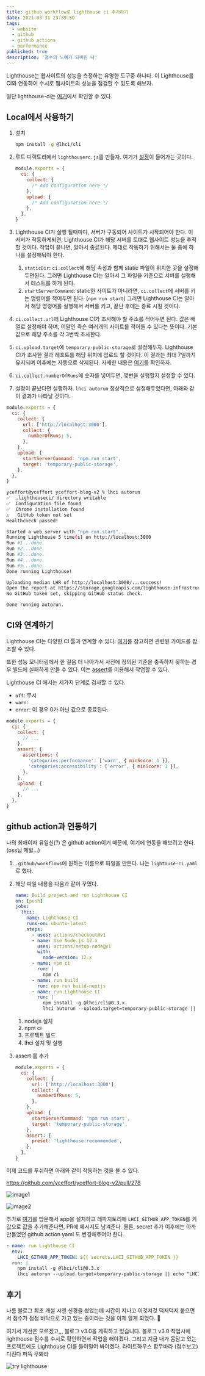 ```yaml
---
title: github workflow로 lighthouse ci 추가하기
date: 2021-03-31 23:39:50
tags:
  - website
  - github
  - github actions
  - performance
published: true
description: '점수의 노예가 되버린 나'
---
```


Lighthouse는 웹사이트의 성능을 측정하는 유명한 도구중 하나다. 이 Lighthouse를 CI와 연동하여 수시로 웹사이트의 성능을 점검할 수 있도록 해보자.

일단 lighthouse-ci는 [여기](https://github.com/GoogleChrome/lighthouse-ci)에서 확인할 수 있다.

## Local에서 사용하기

1. 설치

   ```bash
   npm install -g @lhci/cli
   ```

2. 루트 디렉토리에서 `lighthouserc.js`를 만들자. 여기가 [설정](https://github.com/GoogleChrome/lighthouse-ci/blob/v0.4.1/docs/configuration.md#configuration-file)이 들어가는 곳이다.

   ```javascript
   module.exports = {
     ci: {
       collect: {
         /* Add configuration here */
       },
       upload: {
         /* Add configuration here */
       },
     },
   }
   ```

3. Lighthouse CI가 실행 될때마다, 서버가 구동되어 사이트가 시작되어야 한다. 이 서버가 작동하게되면, Lighthouse CI가 해당 서버를 토대로 웹사이트 성능을 추적할 것이다. 작업이 끝나면, 알아서 종료된다. 제대로 작동하기 위해서는 둘 중에 하나를 설정해둬야 한다.
   1. `staticDir`: `ci.collect`에 해당 속성과 함께 static 파일이 위치한 곳을 설정해 두면된다. 그러면 Lighthouse CI는 알아서 그 파일을 기준으로 서버를 실행해서 테스트를 하게 된다.
   2. `startServerCommand`: static한 사이트가 아니라면, `ci.collect`에 서버를 키는 명령어를 적어두면 된다. (`npm run start`) 그러면 Lighthouse CI는 알아서 해당 명령어를 실행해서 서버를 키고, 끝난 후에는 종료 시킬 것이다.
4. `ci.collect.url`에 Lighthouse CI가 조사해야 할 주소를 적어두면 된다. 값은 배열로 설정해야 하며, 이말인 즉슨 여러개의 사이트를 적어둘 수 있다는 뜻이다. 기본값으로 해당 주소를 각 3번씩 조사한다.
5. `ci.upload.target`에 `temporary-public-storage`로 설정해두자. Lighthouse CI가 조사한 결과 레포트를 해당 위치에 업로드 할 것이다. 이 결과는 최대 7일까지 유지되며 이후에는 자동으로 삭제된다. 자세한 내용은 [여기](https://github.com/GoogleChrome/lighthouse-ci/blob/main/docs/configuration.md#target)를 확인하자.
6. `ci.collect.numberOfRuns`에 숫자를 넣어두면, 몇번을 실행할지 설정할 수 있다.
7. 설정이 끝났다면 실행하자. `lhci autorun` 정상적으로 설정해두었다면, 아래와 같이 결과가 나타날 것이다.

```javascript
module.exports = {
  ci: {
    collect: {
      url: ['http://localhost:3000'],
      collect: {
        numberOfRuns: 5,
      },
    },
    upload: {
      startServerCommand: 'npm run start',
      target: 'temporary-public-storage',
    },
  },
}
```

```bash
yceffort@yceffort yceffort-blog-v2 % lhci autorun
✅  .lighthouseci/ directory writable
✅  Configuration file found
✅  Chrome installation found
⚠️   GitHub token not set
Healthcheck passed!

Started a web server with "npm run start"...
Running Lighthouse 5 time(s) on http://localhost:3000
Run #1...done.
Run #2...done.
Run #3...done.
Run #4...done.
Run #5...done.
Done running Lighthouse!

Uploading median LHR of http://localhost:3000/...success!
Open the report at https://storage.googleapis.com/lighthouse-infrastructure.appspot.com/reports/1617202753232-29187.report.html
No GitHub token set, skipping GitHub status check.

Done running autorun.
```

## CI와 연계하기

Lighthouse CI는 다양한 CI 툴과 연계할 수 있다. [여기](https://github.com/GoogleChrome/lighthouse-ci/blob/main/docs/getting-started.md#configure-your-ci-provider)를 참고하면 관련된 가이드를 참조할 수 있다.

또한 성능 모니터링에서 한 걸음 더 나아가서 사전에 정의된 기준을 충족하지 못하는 경우 빌드에 실패하게 만들 수 있다. 이는 [assert](https://github.com/GoogleChrome/lighthouse-ci/blob/master/docs/configuration.md#assert)를 이용해서 작업할 수 있다.

Lighthouse CI 에서는 세가지 단계로 검사할 수 있다.

- `off`: 무시
- `warn`:
- `error`: 이 경우 0가 아닌 값으로 종료된다.

```javascript
module.exports = {
  ci: {
    collect: {
      // ...
    },
    assert: {
      assertions: {
        'categories:performance': ['warn', { minScore: 1 }],
        'categories:accessibility': ['error', { minScore: 1 }],
      },
    },
    upload: {
      // ...
    },
  },
}
```

## github action과 연동하기

나의 최애이자 유일신(?) 은 github action이기 때문에, 여기에 연동을 해보려고 한다. (oss님 제발...)

1. `.github/workflows`에 원하는 이름으로 파일을 만든다. 나는 `lightouse-ci.yaml`로 했다.
2. 해당 파일 내용을 다음과 같이 꾸몄다.

   ```yaml
   name: Build project and run Lighthouse CI
   on: [push]
   jobs:
     lhci:
       name: Lighthouse CI
       runs-on: ubuntu-latest
       steps:
         - uses: actions/checkout@v1
         - name: Use Node.js 12.x
           uses: actions/setup-node@v1
           with:
             node-version: 12.x
         - name: npm ci
           run: |
             npm ci
         - name: run build
           run: npm run build-nextjs
         - name: run Lighthouse CI
           run: |
             npm install -g @lhci/cli@0.3.x
             lhci autorun --upload.target=temporary-public-storage || echo "LHCI failed!"
   ```

   1. nodejs 설치
   2. npm ci
   3. 프로젝트 빌드
   4. lhci 설치 및 실행
3. assert 를 추가

   ```javascript
   module.exports = {
     ci: {
       collect: {
         url: ['http://localhost:3000'],
         collect: {
           numberOfRuns: 5,
         },
       },
       upload: {
         startServerCommand: 'npm run start',
         target: 'temporary-public-storage',
       },
       assert: {
         preset: 'lighthouse:recommended',
       },
     },
   }
   ```

이제 코드를 푸쉬하면 아래와 같이 작동하는 것을 볼 수 있다.

https://github.com/yceffort/yceffort-blog-v2/pull/278

![image1](./images/lighthouse-ci-github-action1.png)

![image2](./images/lighthouse-ci-github-action2.png)

추가로 [여기](https://github.com/apps/lighthouse-ci)를 방문해서 app을 설치하고 레파지토리에 `LHCI_GITHUB_APP_TOKEN`를 키값으로 값을 추가해준다면, PR에 메시지도 남겨준다. 물론, secret 추가 이후에는 아까 만들었던 github action yaml 도 변경해주어야 한다.

```yaml
- name: run Lighthouse CI
  env:
    LHCI_GITHUB_APP_TOKEN: ${{ secrets.LHCI_GITHUB_APP_TOKEN }}
  run: |
    npm install -g @lhci/cli@0.3.x
    lhci autorun --upload.target=temporary-public-storage || echo "LHCI failed!"
```

## 후기

나름 블로그 최초 개설 시엔 신경을 썼었는데 시간이 지나고 이것저것 덕지덕지 붙으면서 점수가 점점 바닥으로 가고 있는 중이라는 것을 이제 알게 되었다. 🤪

여기서 개선은 모르겠고,,, 블로그 v3.0을 계획하고 있습니다. 블로그 v3.0 작업시에 lighthouse 점수를 수시로 확인하면서 작업을 해야겠다. 그리고 지금 내가 몸담고 있는 프로젝트에도 Lighthouse CI를 들이밀어 봐야겠다. 라이트하우스 함무바라 (점수보고) 디진다 퍼뜩 무봐라

![try lighthouse](https://mgall.app/api/file/9477923)
